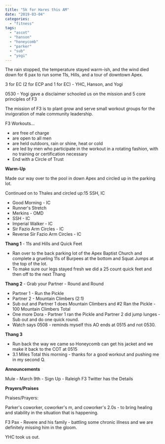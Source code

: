 ```yaml
---
title: "5k for Hares this AM"
date: "2019-03-04"
categories: 
  - "fitness"
tags: 
  - "ascot"
  - "hanson"
  - "honeycomb"
  - "parker"
  - "sub"
  - "yogi"
---
```


The rain stopped, the temperature stayed warm-ish, and the wind died down for 6 pax to run some 11s, Hills, and a tour of downtown Apex.

3 for EC (2 for ECP and 1 for EC) - YHC, Hanson, and Yogi

0530 - Yogi gave a disclaimer schooled us on the mission and 5 core principles of F3

The mission of F3 is to plant grow and serve small workout groups for the invigoration of male community leadership.

F3 Workouts...

- are free of charge
- are open to all men
- are held outdoors, rain or shine, heat or cold
- are led by men who participate in the workout in a rotating fashion, with no training or certification necessary
- End with a Circle of Trust

**Warm-Up**

Made our way over to the pool in down Apex and circled up in the parking lot.

Continued on to Thales and circled up:15 SSH, IC

- Good Morning - IC
- Runner's Stretch
- Merkins - OMD
- SSH - IC
- Imperial Walker - IC
- Sir Fazio Arm Circles - IC
- Reverse Sir Fazio Arm Circles - IC

**Thang 1** - 11s and Hills and Quick Feet

- Ran over to the back parking lot of the Apex Baptist Church and complete a grueling 11s of Burpees at the bottom and Squat Jumps at the top of the lot.
- To make sure our legs stayed fresh we did a 25 count quick feet and then off to the next Thang

**Thang 2** - Grab your Partner - Round and Round

- Partner 1 - Run the Pickle
- Partner 2 - Mountain Climbers (2:1)
- Sub out and Partner 1 does Mountain Climbers and #2 Ran the Pickle - 100 Mountain Climbers Total
- One more Dora - Partner 1 ran the Pickle and Partner 2 did jump lunges - Sub out and do one quick round.
- Watch says 0508 - reminds myself this AO ends at 0515 and not 0530.

**Thang 3**

- Run back the way we came so Honeycomb can get his jacket and we make it back to the COT at 0515
- 3.1 Miles Total this morning - thanks for a good workout and pushing me in my second Q.

**Announcements**

Mule - March 9th - Sign Up - Raleigh F3 Twitter has the Details

**Prayers/Praises**

Praises/Prayers:

Parker's coworker, coworker's m, and coworker's 2.0s - to bring healing and stability in the situation that is happening.

F3 Pax - Revere and his family - battling some chronic illness and we are definitely missing him in the gloom.

YHC took us out.
